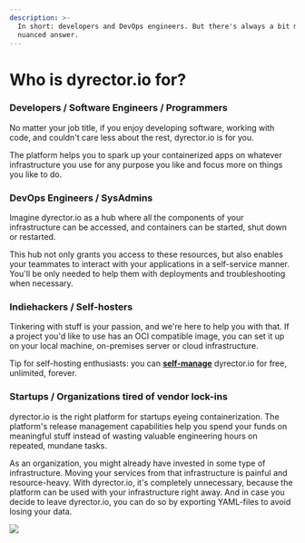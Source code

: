 ```yaml
---
description: >-
  In short: developers and DevOps engineers. But there's always a bit more
  nuanced answer.
---
```


# Who is dyrector.io for?

### Developers / Software Engineers / Programmers

No matter your job title, if you enjoy developing software, working with code, and couldn't care less about the rest, dyrector.io is for you.

The platform helps you to spark up your containerized apps on whatever infrastructure you use for any purpose you like and focus more on things you like to do.

### DevOps Engineers / SysAdmins

Imagine dyrector.io as a hub where all the components of your infrastructure can be accessed, and containers can be started, shut down or restarted.

This hub not only grants you access to these resources, but also enables your teammates to interact with your applications in a self-service manner. You'll be only needed to help them with deployments and troubleshooting when necessary.

### Indiehackers / Self-hosters

Tinkering with stuff is your passion, and we're here to help you with that. If a project you'd like to use has an OCI compatible image, you can set it up on your local machine, on-premises server or cloud infrastructure.

Tip for self-hosting enthusiasts: you can [**self-manage**](broken-reference) dyrector.io for free, unlimited, forever.

### Startups / Organizations tired of vendor lock-ins

dyrector.io is the right platform for startups eyeing containerization. The platform's release management capabilities help you spend your funds on meaningful stuff instead of wasting valuable engineering hours on repeated, mundane tasks.

As an organization, you might already have invested in some type of infrastructure. Moving your services from that infrastructure is painful and resource-heavy. With dyrector.io, it's completely unnecessary, because the platform can be used with your infrastructure right away. And in case you decide to leave dyrector.io, you can do so by exporting YAML-files to avoid losing your data.

![](https://static.scarf.sh/a.png?x-pxid=ce8e96b7-4edd-4124-bd89-fe3ef92966ad)
